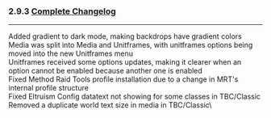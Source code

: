 ### 2.9.3 [Complete Changelog](https://github.com/eltreum0/eltruism/blob/main/Changelog.md)
___
Added gradient to dark mode, making backdrops have gradient colors\
Media was split into Media and Unitframes, with unitframes options being moved into the new Unitframes menu\
Unitframes received some options updates, making it clearer when an option cannot be enabled because another one is enabled\
Fixed Method Raid Tools profile installation due to a change in MRT's internal profile structure\
Fixed Eltruism Config datatext not showing for some classes in TBC/Classic\
Removed a duplicate world text size in media in TBC/Classic\
